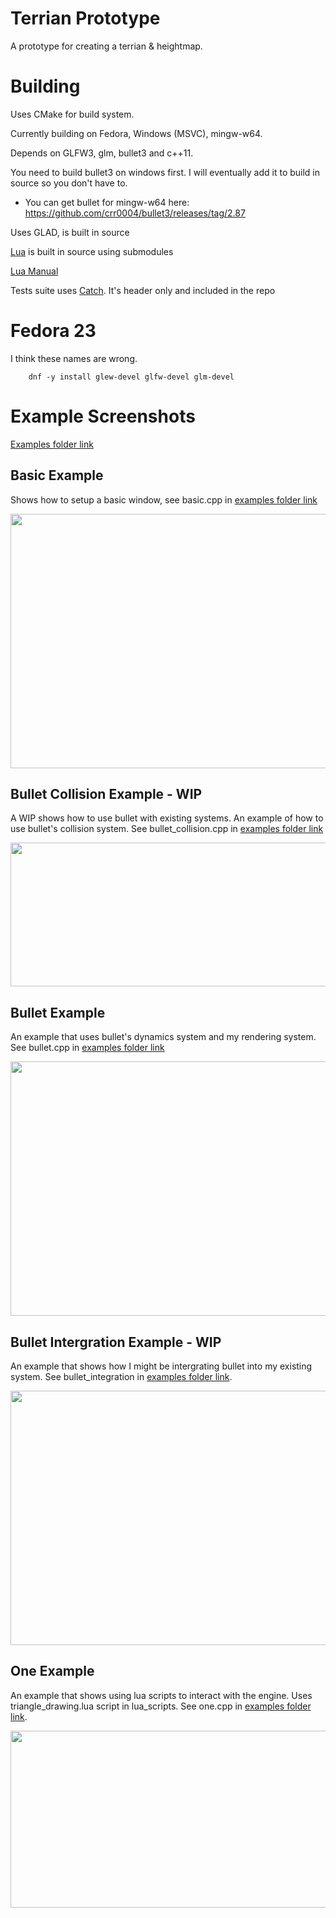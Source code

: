 # Terrian Prototype
A prototype for creating a terrian &amp; heightmap.

# Building
Uses CMake for build system.

Currently building on Fedora, Windows (MSVC), mingw-w64.

Depends on GLFW3, glm, bullet3 and c++11.

You need to build bullet3 on windows first. I will eventually add it to build in source so you don't have to.
- You can get bullet for mingw-w64 here: https://github.com/crr0004/bullet3/releases/tag/2.87

Uses GLAD, is built in source

[Lua](https://github.com/LuaDist/lua/tree/5.2.4) is built in source using submodules

[Lua Manual](https://www.lua.org/manual/5.2/)

Tests suite uses [Catch](https://github.com/philsquared/Catch/tree/v1.2.1). It's header only and included in the repo

# Fedora 23
I think these names are wrong.

		dnf -y install glew-devel glfw-devel glm-devel

# Example Screenshots
[Examples folder link](https://github.com/crr0004/terrian_prototype/tree/master/examples)

## Basic Example
Shows how to setup a basic window, see basic.cpp in [examples folder link](https://github.com/crr0004/terrian_prototype/tree/master/examples)

<img width=512 height=407 src="https://i.imgur.com/1Z33NwC.png"></img>

## Bullet Collision Example - WIP
A WIP shows how to use bullet with existing systems. An example of how to use bullet's collision system. See bullet_collision.cpp in [examples folder link](https://github.com/crr0004/terrian_prototype/tree/master/examples)

<img width=512 height=230 src="https://i.imgur.com/Zt7lSuv.png"></img>

## Bullet Example
An example that uses bullet's dynamics system and my rendering system. See bullet.cpp in [examples folder link](https://github.com/crr0004/terrian_prototype/tree/master/examples)

<img width=512 height=407 src="https://i.imgur.com/u6PJm7P.png"></img>

## Bullet Intergration Example - WIP
An example that shows how I might be intergrating bullet into my existing system. See bullet_integration in [examples folder link](https://github.com/crr0004/terrian_prototype/tree/master/examples).

<img width=512 height=407 src="https://i.imgur.com/bJit09L.png"></img>

## One Example
An example that shows using lua scripts to interact with the engine. Uses triangle_drawing.lua script in lua_scripts. See one.cpp in [examples folder link](https://github.com/crr0004/terrian_prototype/tree/master/examples).

<img width=512 height=283 src="https://i.imgur.com/WrUsRr0.png"/>


